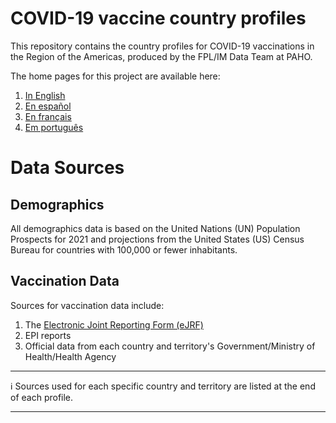 # COVID-19 vaccine country profiles

This repository contains the country profiles for COVID-19 vaccinations in the Region of the Americas, produced by the FPL/IM Data Team at PAHO.

The home pages for this project are available here:

1. [In English](https://www.paho.org/en/topics/immunization/immunization-data-and-statistics/covid-19-vaccine-country-profiles)
2. [En español](https://www.paho.org/es/temas/inmunizacion/datos-estadisticas-inmunizacion/perfiles-pais-vacunacion-covid-19)
3. [En français](https://www.paho.org/fr/node/69568/vacina-covid-19-perfis-dos-paises)
4. [Em português](https://www.paho.org/pt/node/69568/vacina-covid-19-perfis-dos-paises)

# Data Sources

## Demographics

All demographics data is based on the United Nations (UN) Population Prospects for 2021 and projections from the United States (US) Census Bureau for countries with 100,000 or fewer inhabitants.

## Vaccination Data

Sources for vaccination data include:

1. The [Electronic Joint Reporting Form (eJRF)](https://www.who.int/teams/immunization-vaccines-and-biologicals/immunization-analysis-and-insights/global-monitoring/who-unicef-joint-reporting-process)
2. EPI reports
3. Official data from each country and territory's Government/Ministry of Health/Health Agency

---
:information_source: Sources used for each specific country and territory are listed at the end of each profile.

---
